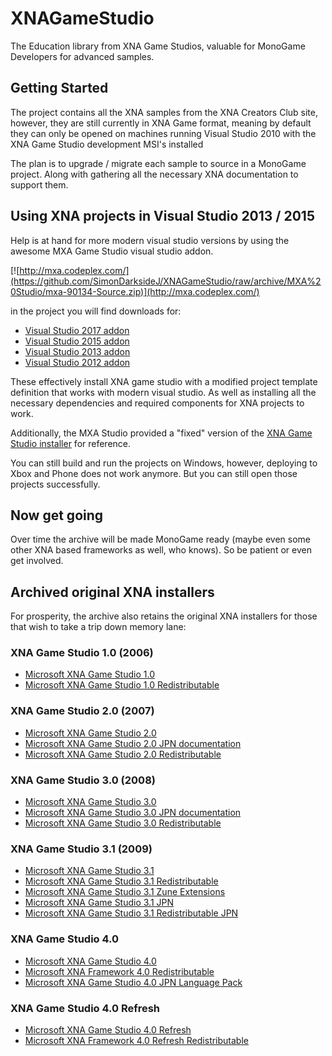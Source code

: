 # XNAGameStudio

The Education library from XNA Game Studios, valuable for MonoGame Developers for advanced samples.

## Getting Started

The project contains all the XNA samples from the XNA Creators Club site, however, they are still currently in XNA Game format, meaning by default they can only be opened on machines running Visual Studio 2010 with the XNA Game Studio development MSI's installed

The plan is to upgrade / migrate each sample to source in a MonoGame project.  Along with gathering all the necessary XNA documentation to support them.

## Using XNA projects in Visual Studio 2013 / 2015

Help is at hand for more modern visual studio versions by using the awesome MXA Game Studio visual studio addon.

[![http://mxa.codeplex.com/](https://github.com/SimonDarksideJ/XNAGameStudio/raw/archive/MXA%20Studio/mxa-90134-Source.zip)](http://mxa.codeplex.com/)

in the project you will find downloads for:

* [Visual Studio 2017 addon](https://github.com/SimonDarksideJ/XNAGameStudio/raw/archive/MXA%20Studio/XNA%20Game%20Studio%204.0.6%20(2017).zip)
* [Visual Studio 2015 addon](https://github.com/SimonDarksideJ/XNAGameStudio/raw/archive/MXA%20Studio/XNA%20Game%20Studio%204.0.5%20(2015).zip)
* [Visual Studio 2013 addon](https://github.com/SimonDarksideJ/XNAGameStudio/raw/archive/MXA%20Studio/XNA%20Game%20Studio%204.0.4%20(2013).zip)
* [Visual Studio 2012 addon](https://github.com/SimonDarksideJ/XNAGameStudio/raw/archive/MXA%20Studio/XNA%20Game%20Studio%204.0.4%20(2012).zip)

These effectively install XNA game studio with a modified project template definition that works with modern visual studio.
As well as installing all the necessary dependencies and required components for XNA projects to work.

Additionally, the MXA Studio provided a "fixed" version of the [XNA Game Studio installer](https://github.com/SimonDarksideJ/XNAGameStudio/raw/archive/MXA%20Studio/XNAGS40_setup%20(2010).zip) for reference.

You can still build and run the projects on Windows, however, deploying to Xbox and Phone does not work anymore. But you can still open those projects successfully.

## Now get going

Over time the archive will be made MonoGame ready (maybe even some other XNA based frameworks as well, who knows). So be patient or even get involved. 

## Archived original XNA installers

For prosperity, the archive also retains the original XNA installers for those that wish to take a trip down memory lane:

### XNA Game Studio 1.0 (2006)

* [Microsoft XNA Game Studio 1.0](https://github.com/SimonDarksideJ/XNAGameStudio/raw/archive/XNA%20Redistributables/xnagse_setup.zip)
* [Microsoft XNA Game Studio 1.0 Redistributable](https://github.com/SimonDarksideJ/XNAGameStudio/raw/archive/XNA%20Redistributables/xnafx_redist.zip)

### XNA Game Studio 2.0 (2007)

* [Microsoft XNA Game Studio 2.0](https://github.com/SimonDarksideJ/XNAGameStudio/raw/archive/XNA%20Redistributables/XNAGS20_setup.zip)
* [Microsoft XNA Game Studio 2.0 JPN documentation](https://github.com/SimonDarksideJ/XNAGameStudio/raw/archive/XNA%20Redistributables/xnags20_docs_ja.zip)
* [Microsoft XNA Game Studio 2.0 Redistributable](https://github.com/SimonDarksideJ/XNAGameStudio/raw/archive/XNA%20Redistributables/xnafx20_redist.zip)

### XNA Game Studio 3.0 (2008)

* [Microsoft XNA Game Studio 3.0](https://github.com/SimonDarksideJ/XNAGameStudio/raw/archive/XNA%20Redistributables/XNAGS30_setup.zip)
* [Microsoft XNA Game Studio 3.0 JPN documentation](https://github.com/SimonDarksideJ/XNAGameStudio/raw/archive/XNA%20Redistributables/xnags30_docs_ja.zip)
* [Microsoft XNA Game Studio 3.0 Redistributable](https://github.com/SimonDarksideJ/XNAGameStudio/raw/archive/XNA%20Redistributables/xnafx30_redist.zip)

### XNA Game Studio 3.1 (2009)

* [Microsoft XNA Game Studio 3.1](https://github.com/SimonDarksideJ/XNAGameStudio/raw/archive/XNA%20Redistributables/XNAGS31_setup.zip)
* [Microsoft XNA Game Studio 3.1 Redistributable](https://github.com/SimonDarksideJ/XNAGameStudio/raw/archive/XNA%20Redistributables/xnafx31_redist.zip)
* [Microsoft XNA Game Studio 3.1 Zune Extensions](https://github.com/SimonDarksideJ/XNAGameStudio/raw/archive/XNA%20Redistributables/zuneextensions.zip)
* [Microsoft XNA Game Studio 3.1 JPN](https://github.com/SimonDarksideJ/XNAGameStudio/raw/archive/XNA%20Redistributables/XNAGS31_setup-JA.zip)
* [Microsoft XNA Game Studio 3.1 Redistributable JPN](https://github.com/SimonDarksideJ/XNAGameStudio/raw/archive/XNA%20Redistributables/xnafx31_redist-JA.zip)

### XNA Game Studio 4.0

* [Microsoft XNA Game Studio 4.0](https://github.com/SimonDarksideJ/XNAGameStudio/raw/archive/XNA%20Redistributables/XNAGS40_setup.zip)
* [Microsoft XNA Framework 4.0 Redistributable](https://github.com/SimonDarksideJ/XNAGameStudio/raw/archive/XNA%20Redistributables/xnafx40_redist.zip)
* [Microsoft XNA Game Studio 4.0 JPN Language Pack](https://github.com/SimonDarksideJ/XNAGameStudio/raw/archive/XNA%20Redistributables/xnalangpack.ja-JP.zip)

### XNA Game Studio 4.0 Refresh

* [Microsoft XNA Game Studio 4.0 Refresh](https://github.com/SimonDarksideJ/XNAGameStudio/blob/archive/XNA%20Redistributables/XNAGS40_refresh_setup.zip)
* [Microsoft XNA Framework 4.0 Refresh Redistributable](https://github.com/SimonDarksideJ/XNAGameStudio/blob/archive/XNA%20Redistributables/xnafx40_Refresh_redist.zip)
